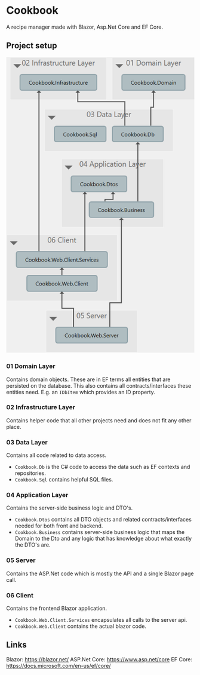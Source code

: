 # Cookbook
A recipe manager made with Blazor, Asp.Net Core and EF Core.

## Project setup

![Dependencies](Dependencies.png)

### 01 Domain Layer

Contains domain objects.
These are in EF terms all entities that are persisted on the database.
This also contains all contracts/interfaces these entities need.
E.g. an `IDbItem` which provides an ID property.

### 02 Infrastructure Layer

Contains helper code that all other projects need and does not fit any other place.

### 03 Data Layer

Contains all code related to data access.

* `Cookbook.Db` is the C# code to access the data such as EF contexts and repositories.
* `Cookbook.Sql` contains helpful SQL files.

### 04 Application Layer

Contains the server-side business logic and DTO's.

* `Cookbook.Dtos` contains all DTO objects and related contracts/interfaces needed for both front and backend.
* `Cookbook.Business` contains server-side business logic that maps the Domain to the Dto and any logic that has knowledge about what exactly the DTO's are.

### 05 Server

Contains the ASP.Net code which is mostly the API and a single Blazor page call.

### 06 Client

Contains the frontend Blazor application.

* `Cookbook.Web.Client.Services` encapsulates all calls to the server api.
* `Cookbook.Web.Client` contains the actual blazor code.

## Links

Blazor: https://blazor.net/
ASP.Net Core: https://www.asp.net/core
EF Core: https://docs.microsoft.com/en-us/ef/core/